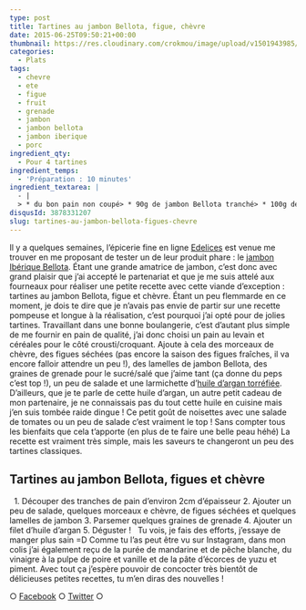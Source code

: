 ```yaml
---
type: post
title: Tartines au jambon Bellota, figue, chèvre
date: 2015-06-25T09:50:21+00:00
thumbnail: https://res.cloudinary.com/crokmou/image/upload/v1501943985/tartines-jambon-bellota-figue-chevre-grenade-crokmou-blog-3.jpg
categories: 
  - Plats
tags: 
  - chevre
  - ete
  - figue
  - fruit
  - grenade
  - jambon
  - jambon bellota
  - jambon iberique
  - porc
ingredient_qty: 
  - Pour 4 tartines
ingredient_temps: 
  - 'Préparation : 10 minutes'
ingredient_textarea: |
  - |
  > * du bon pain non coupé> * 90g de jambon Bellota tranché> * 100g de chèvre frais> * 4/5 figues séchées (fraîches quand c'est la saison c'est encore mieux)> * 50g de graines de grenade> * 50g de mélange mâche/roquette> * huile d'argan torréfiée> * sel & poivre
disqusId: 3878331207
slug: tartines-au-jambon-bellota-figues-chevre
---
```


Il y a quelques semaines, l’épicerie fine en ligne [Edelices](http://www.edelices.com) est venue me trouver en me proposant de tester un de leur produit phare : le [jambon Ibérique Bellota](http://www.edelices.com/viandes-salaisons/jambon-iberique-bellota.html). Étant une grande amatrice de jambon, c’est donc avec grand plaisir que j’ai accepté le partenariat et que je me suis attelé aux fourneaux pour réaliser une petite recette avec cette viande d’exception : tartines au jambon Bellota, figue et chèvre. Étant un peu flemmarde en ce moment, je dois te dire que je n’avais pas envie de partir sur une recette pompeuse et longue à la réalisation, c’est pourquoi j’ai opté pour de jolies tartines. Travaillant dans une bonne boulangerie, c’est d’autant plus simple de me fournir en pain de qualité, j’ai donc choisi un pain au levain et céréales pour le côté crousti/croquant. Ajoute à cela des morceaux de chèvre, des figues séchées (pas encore la saison des figues fraîches, il va encore falloir attendre un peu !), des lamelles de jambon Bellota, des graines de grenade pour le sucré/salé que j’aime tant (ça donne du peps c’est top !), un peu de salade et une larmichette d’[huile d’argan torréfiée](http://www.edelices.com/huile-argan-torrefiee-argania.html). D’ailleurs, que je te parle de cette huile d’argan, un autre petit cadeau de mon partenaire, je ne connaissais pas du tout cette huile en cuisine mais j’en suis tombée raide dingue ! Ce petit goût de noisettes avec une salade de tomates ou un peu de salade c’est vraiment le top ! Sans compter tous les bienfaits que cela t’apporte (en plus de te faire une belle peau héhé) La recette est vraiment très simple, mais les saveurs te changeront un peu des tartines classiques.    

## **Tartines au jambon Bellota, figues et chèvre**

  1\. Découper des tranches de pain d’environ 2cm d’épaisseur 2\. Ajouter un peu de salade, quelques morceaux e chèvre, de figues séchées et quelques lamelles de jambon 3\. Parsemer quelques graines de grenade 4\. Ajouter un filet d’huile d’argan 5\. Déguster !   Tu vois, je fais des efforts, j’essaye de manger plus sain =D Comme tu l’as peut être vu sur Instagram, dans mon colis j’ai également reçu de la purée de mandarine et de pêche blanche, du vinaigre à la pulpe de poire et vanille et de la pâte d’écorces de yuzu et piment. Avec tout ça j’espère pouvoir de concocter très bientôt de délicieuses petites recettes, tu m’en diras des nouvelles !  

○ [Facebook](https://www.facebook.com/crokmou.blog) ○ [Twitter](https://twitter.com/Crokmou) ○